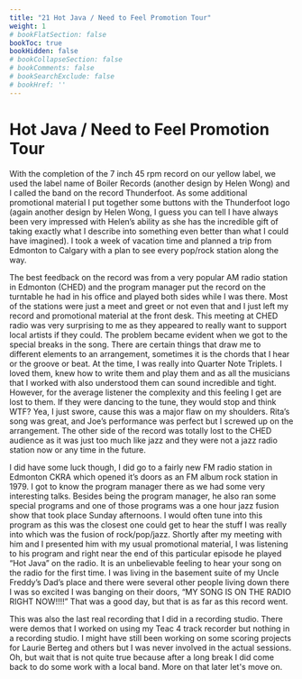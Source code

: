 ```yaml
---
title: "21 Hot Java / Need to Feel Promotion Tour"
weight: 1
# bookFlatSection: false
bookToc: true
bookHidden: false
# bookCollapseSection: false
# bookComments: false
# bookSearchExclude: false
# bookHref: ''
---
```

# Hot Java / Need to Feel Promotion Tour
With the completion of the 7 inch 45 rpm record on our yellow label, we used the label name of Boiler Records (another design by Helen Wong) and I called the band on the record Thunderfoot.  As some additional promotional material I put together some buttons with the Thunderfoot logo (again another design by Helen Wong, I guess you can tell I have always been very impressed with Helen’s ability as she has the incredible gift of taking exactly what I describe into something even better than what I could have imagined).  I took a week of vacation time and planned a trip from Edmonton to Calgary with a plan to see every pop/rock station along the way.

The best feedback on the record was from a very popular AM radio station in Edmonton (CHED) and the program manager put the record on the turntable he had in his office and played both sides while I was there.  Most of the stations were just a meet and greet or not even that and I just left my record and promotional material at the front desk.  This meeting at CHED radio was very surprising to me as they appeared to really want to support local artists if they could.  The problem became evident when we got to the special breaks in the song.  There are certain things that draw me to different elements to an arrangement, sometimes it is the chords that I hear or the groove or beat.  At the time, I was really into Quarter Note Triplets.  I loved them, knew how to write them and play them and as all the musicians that I worked with also understood them can sound incredible and tight.  However, for the average listener the complexity and this feeling I get are lost to them.  If they were dancing to the tune, they would stop and think WTF?  Yea, I just swore, cause this was a major flaw on my shoulders.  Rita’s song was great, and Joe’s performance was perfect but I screwed up on the arrangement.  The other side of the record was totally lost to the CHED audience as it was just too much like jazz and they were not a jazz radio station now or any time in the future.

I did have some luck though, I did go to a fairly new FM radio station in Edmonton CKRA which opened it’s doors as an FM album rock station in 1979.  I got to know the program manager there as we had some very interesting talks.  Besides being the program manager, he also ran some special programs and one of those programs was a one hour jazz fusion show that took place Sunday afternoons.  I would often tune into this program as this was the closest one could get to hear the stuff I was really into which was the fusion of rock/pop/jazz.  Shortly after my meeting with him and I presented him with my usual promotional material, I was listening to his program and right near the end of this particular episode he played “Hot Java” on the radio.  It is an unbelievable feeling to hear your song on the radio for the first time.  I was living in the basement suite of my Uncle Freddy’s Dad’s place and there were several other people living down there I was so excited I was banging on their doors, “MY SONG IS ON THE RADIO RIGHT NOW!!!!”  That was a good day, but that is as far as this record went.

This was also the last real recording that I did in a recording studio.  There were demos that I worked on using my Teac 4 track recorder but nothing in a recording studio.  I might have still been working on some scoring projects for Laurie Berteg and others but I was never involved in the actual sessions.  Oh, but wait that is not quite true because after a long break I did come back to do some work with a local band.  More on that later let's move on.
